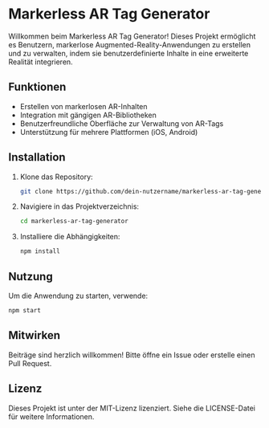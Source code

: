 # Markerless AR Tag Generator

Willkommen beim Markerless AR Tag Generator! Dieses Projekt ermöglicht es Benutzern, markerlose Augmented-Reality-Anwendungen zu erstellen und zu verwalten, indem sie benutzerdefinierte Inhalte in eine erweiterte Realität integrieren.

## Funktionen
- Erstellen von markerlosen AR-Inhalten
- Integration mit gängigen AR-Bibliotheken
- Benutzerfreundliche Oberfläche zur Verwaltung von AR-Tags
- Unterstützung für mehrere Plattformen (iOS, Android)

## Installation
1. Klone das Repository:
   ```bash
   git clone https://github.com/dein-nutzername/markerless-ar-tag-generator.git
   ```
2. Navigiere in das Projektverzeichnis:
   ```bash
   cd markerless-ar-tag-generator
   ```
3. Installiere die Abhängigkeiten:
   ```bash
   npm install
   ```

## Nutzung
Um die Anwendung zu starten, verwende:
```bash
npm start
```

## Mitwirken
Beiträge sind herzlich willkommen! Bitte öffne ein Issue oder erstelle einen Pull Request.

## Lizenz
Dieses Projekt ist unter der MIT-Lizenz lizenziert. Siehe die LICENSE-Datei für weitere Informationen.